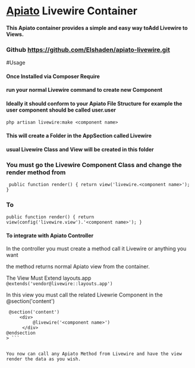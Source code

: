 # [Apiato](https://github.com/apiato/apiato) Livewire Container

#### This Apiato container provides a simple and easy way toAdd Livewire to Views.

### Github https://github.com/Elshaden/apiato-livewire.git
#Usage

#### Once Installed via Composer Require

#### run your normal  Livewire command to create new Component

#### Ideally it should conform to your Apiato File Structure for example the user component should be called  user.user


`
php artisan livewire:make <component name>
`

#### This will create a Folder in the AppSection called  Livewire
#### usual Livewire Class and View will be created in this folder

### You must go  the Livewire Component Class  and change the render method from

`
    public function render()
    {
    return view('livewire.<component name>');
    }`

### To

`
    public function render()
    {
    return view(config('livewire.view').'<component name>');
    }
`
      

#### To integrate with Apiato Controller
  In the controller you must create a method call it Livewire or anything you want

 the method returns normal Apiato view from the container.

 The View Must Extend layouts.app 
 `@extends('vendor@livewire::layouts.app')`

 In this view you must call the related Livewrie Component in the @section('content') 
 ```
  @section('content')
      <div>
           @livewire('<component name>')
       </div>
 @endsection
> ```


 You now can call any Apiato Method from Livewire and have the view render the data as you wish.  
   
   
    







